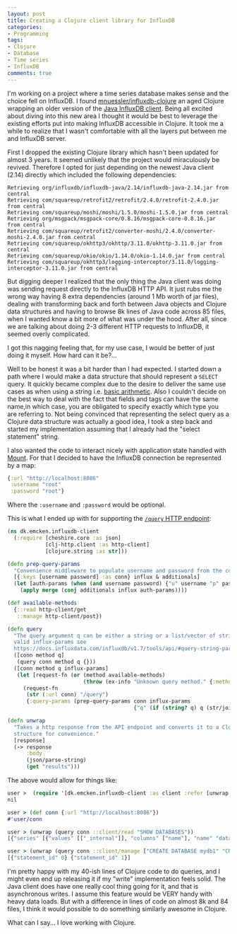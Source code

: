 ```yaml
---
layout: post
title: Creating a Clojure client library for InfluxDB
categories:
- Programming
tags:
- Clojure
- Database
- Time series
- InfluxDB
comments: true
---
```


I'm working on a project where a time series database makes sense and the choice
fell on InfluxDB. I found [mnuessler/influxdb-clojure][1] an aged Clojure
wrapping an older version of the [Java InfluxDB client][2]. Being all excited
about diving into this new area I thought it would be best to leverage the
existing efforts put into making InfluxDB accessible in Clojure. It took me a
while to realize that I wasn't comfortable with all the layers put between me
and InfluxDB server.

[1]: https://github.com/mnuessler/influxdb-clojure
[2]: https://github.com/influxdata/influxdb-java


First I dropped the existing Clojure library which hasn't been updated for
almost 3 years. It seemed unlikely that the project would miraculously be
revived. Therefore I opted for just depending on the newest Java client (2.14)
directly which included the following dependencies:

```
Retrieving org/influxdb/influxdb-java/2.14/influxdb-java-2.14.jar from central
Retrieving com/squareup/retrofit2/retrofit/2.4.0/retrofit-2.4.0.jar from central
Retrieving com/squareup/moshi/moshi/1.5.0/moshi-1.5.0.jar from central
Retrieving org/msgpack/msgpack-core/0.8.16/msgpack-core-0.8.16.jar from central
Retrieving com/squareup/retrofit2/converter-moshi/2.4.0/converter-moshi-2.4.0.jar from central
Retrieving com/squareup/okhttp3/okhttp/3.11.0/okhttp-3.11.0.jar from central
Retrieving com/squareup/okio/okio/1.14.0/okio-1.14.0.jar from central
Retrieving com/squareup/okhttp3/logging-interceptor/3.11.0/logging-interceptor-3.11.0.jar from central
```

But digging deeper I realized that the only thing the Java client was doing was
sending request directly to the InfluxDB HTTP API. It just rubs me the wrong way
having 8 extra dependencies (around 1 Mb worth of jar files), dealing with
transforming back and forth between Java objects and Clojure data structures and
having to browse 8k lines of Java code across 85 files, when I wanted know a bit
more of what was under the hood. After all, since we are talking about doing 2-3
different HTTP requests to InfluxDB, it seemed overly complicated.

I got this nagging feeling that, for my use case, I would be better of just doing
it myself. How hard can it be?...

Well to be honest it was a bit harder than I had expected. I started down a path
where I would make a data structure that should represent a `SELECT` query. It
quickly became complex due to the desire to deliver the same use cases as when
using a string i.e. [basic arithmetic][3]. Also I couldn't decide on the best
way to deal with the fact that fields and tags can have the same name,in which
case, you are obligated to specify exactly which type you are referring to. Not
being convinced that representing the select query as a Clojure data structure
was actually a good idea, I took a step back and started my implementation
assuming that I already had the "select statement" string.

[3]: https://docs.influxdata.com/influxdb/v1.7/query_language/data_exploration/#select-a-specific-field-from-a-measurement-and-perform-basic-arithmetic

I also wanted the code to interact nicely with application state handled with
[Mount][4]. For that I decided to have the InfluxDB connection be represented by
a map:

```clojure
{:url "http://localhost:8086"
 :username "root"
 :password "root"}
```

Where the `:username` and `:password` would be optional.

[4]: https://github.com/tolitius/mount


This is what I ended up with for supporting the [`/query` HTTP endpoint][5]:

```clojure
(ns dk.emcken.influxdb-client
  (:require [cheshire.core :as json]
            [clj-http.client :as http-client]
            [clojure.string :as str]))

(defn prep-query-params
  "Convenience middleware to populate username and password from the connection if wanted."
  [{:keys [username password] :as conn} influx & additionals]
  (let [auth-params (when (and username password) {"u" username "p" password})]
    (apply merge (conj additionals influx auth-params))))

(def available-methods
  {::read http-client/get
   ::manage http-client/post})

(defn query
  "The query argument q can be either a string or a list/vector of strings. For
  valid influx-params see
  https://docs.influxdata.com/influxdb/v1.7/tools/api/#query-string-parameters-1"
  ([conn method q]
   (query conn method q {}))
  ([conn method q influx-params]
   (let [request-fn (or (method available-methods)
                        (throw (ex-info "Unknown query method." {:method method})))]
     (request-fn
      (str (:url conn) "/query")
      {:query-params (prep-query-params conn influx-params
                                        {"q" (if (string? q) q (str/join ";" q))})}))))

(defn unwrap
  "Takes a http response from the API endpoint and converts it to a Clojure data
  structure for convenience."
  [response]
  (-> response
      :body
      (json/parse-string)
      (get "results")))
```

[5]: https://docs.influxdata.com/influxdb/v1.7/tools/api/#query-http-endpoint

The above would allow for things like:

```clojure
user >  (require '[dk.emcken.influxdb-client :as client :refer [unwrap query]])
nil

user > (def conn {:url "http://localhost:8086"})
#'user/conn

user > (unwrap (query conn ::client/read "SHOW DATABASES"))
[{"series" [{"values" [["_internal"]], "columns" ["name"], "name" "databases"}], "statement_id" 0}]

user > (unwrap (query conn ::client/manage ["CREATE DATABASE mydb1" "CREATE DATABASE mydb2"]))
[{"statement_id" 0} {"statement_id" 1}]
```

I'm pretty happy with my 40-ish lines of Clojure code to do queries, and I might
even end up releasing it if my "write" implementation feels solid. The Java
client does have one really cool thing going for it, and that is asynchronous
writes. I assume this feature would be VERY handy with heavy data loads. But
with a difference in lines of code on almost 8k and 84 files, I think it would
possible to do something similarly awesome in Clojure.

What can I say... I love working with Clojure.
